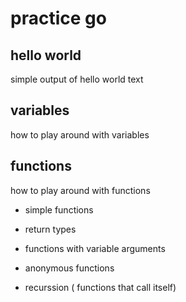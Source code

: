 # practice go

## hello world
simple output of hello world text

## variables
how to play around with variables

## functions
how to play around with functions
* simple functions
* return types
 * functions with variable arguments
 * anonymous functions

* recurssion ( functions that call itself)
